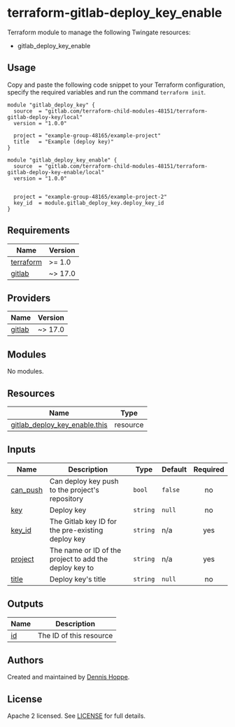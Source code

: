 # terraform-gitlab-deploy_key_enable

Terraform module to manage the following Twingate resources:

* gitlab_deploy_key_enable

## Usage

Copy and paste the following code snippet to your Terraform configuration,
specify the required variables and run the command `terraform init`.

```hcl
module "gitlab_deploy_key" {
  source  = "gitlab.com/terraform-child-modules-48151/terraform-gitlab-deploy-key/local"
  version = "1.0.0"

  project = "example-group-48165/example-project"
  title   = "Example (deploy key)"
}

module "gitlab_deploy_key_enable" {
  source  = "gitlab.com/terraform-child-modules-48151/terraform-gitlab-deploy-key-enable/local"
  version = "1.0.0"


  project = "example-group-48165/example-project-2"
  key_id  = module.gitlab_deploy_key.deploy_key_id
}
```

<!-- BEGIN_TF_DOCS -->
## Requirements

| Name | Version |
|------|---------|
| <a name="requirement_terraform"></a> [terraform](#requirement\_terraform) | >= 1.0 |
| <a name="requirement_gitlab"></a> [gitlab](#requirement\_gitlab) | ~> 17.0 |

## Providers

| Name | Version |
|------|---------|
| <a name="provider_gitlab"></a> [gitlab](#provider\_gitlab) | ~> 17.0 |

## Modules

No modules.

## Resources

| Name | Type |
|------|------|
| [gitlab_deploy_key_enable.this](https://registry.terraform.io/providers/gitlabhq/gitlab/latest/docs/resources/deploy_key_enable) | resource |

## Inputs

| Name | Description | Type | Default | Required |
|------|-------------|------|---------|:--------:|
| <a name="input_can_push"></a> [can\_push](#input\_can\_push) | Can deploy key push to the project's repository | `bool` | `false` | no |
| <a name="input_key"></a> [key](#input\_key) | Deploy key | `string` | `null` | no |
| <a name="input_key_id"></a> [key\_id](#input\_key\_id) | The Gitlab key ID for the pre-existing deploy key | `string` | n/a | yes |
| <a name="input_project"></a> [project](#input\_project) | The name or ID of the project to add the deploy key to | `string` | n/a | yes |
| <a name="input_title"></a> [title](#input\_title) | Deploy key's title | `string` | `null` | no |

## Outputs

| Name | Description |
|------|-------------|
| <a name="output_id"></a> [id](#output\_id) | The ID of this resource |
<!-- END_TF_DOCS -->

## Authors

Created and maintained by [Dennis Hoppe](https://gitlab.com/dhoppeIT).

## License

Apache 2 licensed. See [LICENSE](LICENSE) for full details.
